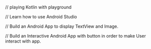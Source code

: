 // playing Kotlin with playground 
  
// Learn how to use Android Studio  
  
// Build an Android App to display TextView and Image.  

// Build an Interactive Android App with button in order to make User interact with app.
